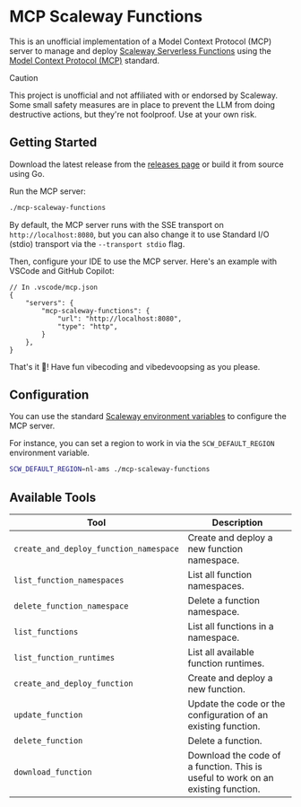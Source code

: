 # MCP Scaleway Functions

This is an unofficial implementation of a Model Context Protocol (MCP) server to manage and deploy [Scaleway Serverless Functions](https://www.scaleway.com/en/serverless-functions/) using the [Model Context Protocol (MCP)](https://modelcontextprotocol.org/) standard.

> [!CAUTION]
> This project is unofficial and not affiliated with or endorsed by Scaleway.
> Some small safety measures are in place to prevent the LLM from doing destructive actions,
> but they're not foolproof.
> Use at your own risk.

## Getting Started

Download the latest release from the [releases page](https://github.com/cyclimse/mcp-scaleway-functions/releases) or build it from source using Go.

Run the MCP server:

```bash
./mcp-scaleway-functions
```

By default, the MCP server runs with the SSE transport on `http://localhost:8080`, but you can also change it to use Standard I/O (stdio) transport via the `--transport stdio` flag.

Then, configure your IDE to use the MCP server. Here's an example with VSCode and GitHub Copilot:

```jsonc
// In .vscode/mcp.json
{
	"servers": {
		"mcp-scaleway-functions": {
			"url": "http://localhost:8080",
			"type": "http",
		}
	},
}
```

That's it 🎉! Have fun vibecoding and vibedevoopsing as you please.

## Configuration

You can use the standard [Scaleway environment variables](https://www.scaleway.com/en/docs/scaleway-cli/reference-content/environment-variables/) to configure the MCP server.

For instance, you can set a region to work in via the `SCW_DEFAULT_REGION` environment variable.

```bash
SCW_DEFAULT_REGION=nl-ams ./mcp-scaleway-functions
```

## Available Tools

| **Tool**                               | **Description**                                                                  |
| -------------------------------------- | -------------------------------------------------------------------------------- |
| `create_and_deploy_function_namespace` | Create and deploy a new function namespace.                                      |
| `list_function_namespaces`             | List all function namespaces.                                                    |
| `delete_function_namespace`            | Delete a function namespace.                                                     |
| `list_functions`                       | List all functions in a namespace.                                               |
| `list_function_runtimes`               | List all available function runtimes.                                            |
| `create_and_deploy_function`           | Create and deploy a new function.                                                |
| `update_function`                      | Update the code or the configuration of an existing function.                    |
| `delete_function`                      | Delete a function.                                                               |
| `download_function`                    | Download the code of a function. This is useful to work on an existing function. |

